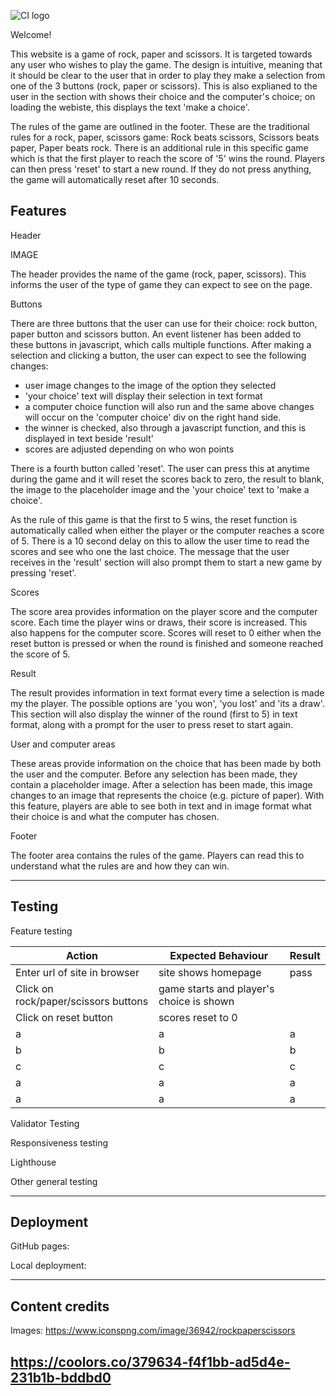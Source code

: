 ![CI logo](https://codeinstitute.s3.amazonaws.com/fullstack/ci_logo_small.png)

Welcome!

This website is a game of rock, paper and scissors. It is targeted towards any user who wishes to play the game. The design is intuitive, meaning that it should be clear to the user that in order to play they make a selection from one of the 3 buttons (rock, paper or scissors). This is also explianed to the user in the section with shows their choice and the computer's choice; on loading the webiste, this displays the text 'make a choice'.

The rules of the game are outlined in the footer. These are the traditional rules for a rock, paper, scissors game: Rock beats scissors, Scissors beats paper, Paper beats rock. There is an additional rule in this specific game which is that the first player to reach the score of '5' wins the round. Players can then press 'reset' to start a new round. If they do not press anything, the game will automatically reset after 10 seconds.



## Features

Header

IMAGE

The header provides the name of the game (rock, paper, scissors). This informs the user of the type of game they can expect to see on the page.

Buttons

There are three buttons that the user can use for their choice: rock button, paper button and scissors button. An event listener has been added to these buttons in javascript, which calls multiple functions. After making a selection and clicking a button, the user can expect to see the following changes:
- user image changes to the image of the option they selected
- 'your choice' text will display their selection in text format
- a computer choice function will also run and the same above changes will occur on the 'computer choice' div on the right hand side.
- the winner is checked, also through a javascript function, and this is displayed in text beside 'result'
- scores are adjusted depending on who won points

There is a fourth button called 'reset'. The user can press this at anytime during the game and it will reset the scores back to zero, the result to blank, the image to the placeholder image and the 'your choice' text to 'make a choice'.

As the rule of this game is that the first to 5 wins, the reset function is automatically called when either the player or the computer reaches a score of 5. There is a 10 second delay on this to allow the user time to read the scores and see who one the last choice. The message that the user receives in the 'result' section will also prompt them to start a new game by pressing 'reset'.

Scores

The score area provides information on the player score and the computer score. Each time the player wins or draws, their score is increased. This also happens for the computer score. Scores will reset to 0 either when the reset button is pressed or when the round is finished and someone reached the score of 5. 

Result

The result provides information in text format every time a selection is made my the player. The possible options are 'you won', 'you lost' and 'its a draw'. This section will also display the winner of the round (first to 5) in text format, along with a prompt for the user to press reset to start again.

User and computer areas

These areas provide information on the choice that has been made  by both the user and the computer. Before any selection has been made, they contain a placeholder image. After a selection has been made, this image changes to an image that represents the choice (e.g. picture of paper). With this feature, players are able to see both in text and in image format what their choice is and what the computer has chosen.

Footer

The footer area contains the rules of the game. Players can read this to understand what the rules are and how they can win.


------

## Testing

Feature testing

| Action        | Expected Behaviour  | Result | 
| ------------- | ------------- | ------------- | 
| Enter url of site in browser  | site shows homepage | pass | 
| Click on rock/paper/scissors buttons  | game starts and player's choice is shown  |  | 
| Click on reset button  | scores reset to 0  |  | 
| a | a  | a |
|  b | b  | b |
| c  | c  | c |
| a  | a  | a |
| a  | a | a |

Validator Testing

Responsiveness testing

Lighthouse

Other general testing

------

## Deployment

 GitHub pages:

 Local deployment:

---

## Content credits


Images: https://www.iconspng.com/image/36942/rockpaperscissors

https://coolors.co/379634-f4f1bb-ad5d4e-231b1b-bddbd0
---
